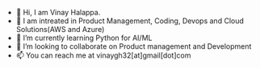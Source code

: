 - 👋 Hi, I am Vinay Halappa. 
- 👀 I am intreated in Product Management, Coding, Devops and Cloud Solutions(AWS and Azure)
- 🌱 I’m currently learning Python for AI/ML
- 💞️ I’m looking to collaborate on Product management and Development
- 📫 You can reach me at vinaygh32[at]gmail[dot]com

<!---
vhalappa/vhalappa is a ✨ special ✨ repository because its `README.md` (this file) appears on your GitHub profile.
You can click the Preview link to take a look at your changes.
--->
